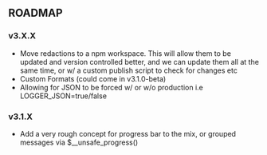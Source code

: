 ## ROADMAP

### v3.X.X

- Move redactions to a npm workspace. This will allow them to be updated and version controlled better, and we can update them all
at the same time, or w/ a custom publish script to check for changes etc
- Custom Formats (could come in v3.1.0-beta)
- Allowing for JSON to be forced w/ or w/o production i.e LOGGER_JSON=true/false

### v3.1.X

- Add a very rough concept for progress bar to the mix, or grouped messages via $__unsafe_progress()
